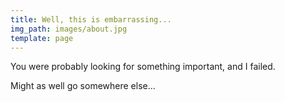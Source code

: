 ```yaml
---
title: Well, this is embarrassing...
img_path: images/about.jpg
template: page
---
```


You were probably looking for something important, and I failed.

Might as well go somewhere else...